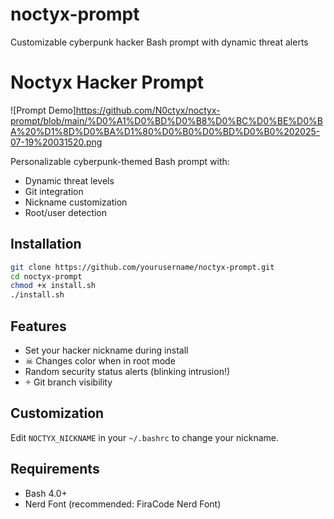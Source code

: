 # noctyx-prompt
Customizable cyberpunk hacker Bash prompt with dynamic threat alerts
# Noctyx Hacker Prompt
![Prompt Demo]https://github.com/N0ctyx/noctyx-prompt/blob/main/%D0%A1%D0%BD%D0%B8%D0%BC%D0%BE%D0%BA%20%D1%8D%D0%BA%D1%80%D0%B0%D0%BD%D0%B0%202025-07-19%20031520.png

Personalizable cyberpunk-themed Bash prompt with:
- Dynamic threat levels
- Git integration
- Nickname customization
- Root/user detection

## Installation
```bash
git clone https://github.com/yourusername/noctyx-prompt.git
cd noctyx-prompt
chmod +x install.sh
./install.sh
```

## Features
- Set your hacker nickname during install
- ☠ Changes color when in root mode
- Random security status alerts (blinking intrusion!)
-  Git branch visibility

## Customization
Edit `NOCTYX_NICKNAME` in your `~/.bashrc` to change your nickname.

## Requirements
- Bash 4.0+
- Nerd Font (recommended: FiraCode Nerd Font)
